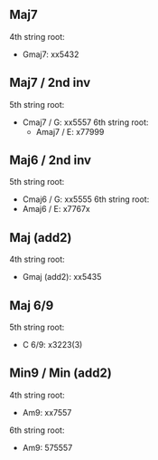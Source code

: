 ## Maj7

4th string root:
- Gmaj7: xx5432

## Maj7 / 2nd inv

5th string root: 
- Cmaj7 / G: xx5557
6th string root:
	- Amaj7 / E: x77999
## Maj6 / 2nd inv

5th string root: 
- Cmaj6 / G: xx5555
6th string root:
- Amaj6 / E: x7767x

## Maj (add2)

4th string root:
- Gmaj (add2): xx5435

## Maj 6/9

5th string root:
- C 6/9: x3223(3)

## Min9 / Min (add2)

4th string root:
- Am9: xx7557

6th string root:
- Am9: 575557